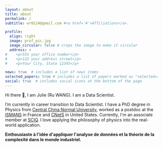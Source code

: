 ```yaml
---
layout: about
title: about
permalink: /
subtitle: wr0124@gmail.com #<a href='#'>Affiliations</a>.

profile:
  align: right
  image: prof_pic.jpg
  image_circular: false # crops the image to make it circular
  address: >
#    <p>555 your office number</p>
#    <p>123 your address street</p>
#    <p>Your City, State 12345</p>

news: true  # includes a list of news items
selected_papers: true # includes a list of papers marked as "selected={true}"
social: true  # includes social icons at the bottom of the page
---
```




Hi there 👋, I am Julie (Ru WANG). I am a Data Scientist.

I’m currently in career transition to Data Scientist. I have a PhD degree in Physics from [Central China Normal University](hhttp://english.ccnu.edu.cn/), worked as a postdoc at the [ISMANS](https://ismans.cesi.fr/) in France and [CNetS](https://cnets.indiana.edu/) in United States. Currently, I'm an associate member at [SCIQ](https://www.esiea.fr/pedagogie/laboratoires/sciq/#associes). I love applying the philosophy of physics into the real-world application. 

<p></p>
<p></p>
<p></p>

**Enthousiaste à l'idée d'appliquer l'analyse de données et la théorie de la complexité dans le monde industriel.**